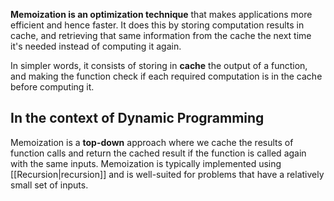 **Memoization is an optimization technique** that makes applications more efficient and hence faster. It does this by storing computation results in cache, and retrieving that same information from the cache the next time it's needed instead of computing it again.

In simpler words, it consists of storing in **cache** the output of a function, and making the function check if each required computation is in the cache before computing it. 

## In the context of Dynamic Programming
Memoization is a **top-down** approach where we cache the results of function calls and return the cached result if the function is called again with the same inputs. Memoization is typically implemented using [[Recursion|recursion]] and is well-suited for problems that have a relatively small set of inputs.